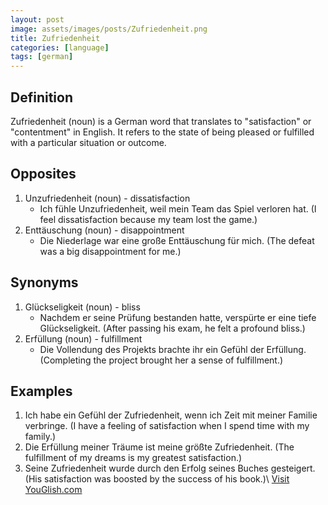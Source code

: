 ```yaml
---
layout: post
image: assets/images/posts/Zufriedenheit.png
title: Zufriedenheit
categories: [language]
tags: [german]
---
```


## Definition
Zufriedenheit (noun) is a German word that translates to "satisfaction" or "contentment" in English. It refers to the state of being pleased or fulfilled with a particular situation or outcome.

## Opposites
1. Unzufriedenheit (noun) - dissatisfaction
   - Ich fühle Unzufriedenheit, weil mein Team das Spiel verloren hat.
     (I feel dissatisfaction because my team lost the game.)
2. Enttäuschung (noun) - disappointment
   - Die Niederlage war eine große Enttäuschung für mich.
     (The defeat was a big disappointment for me.)

## Synonyms
1. Glückseligkeit (noun) - bliss
   - Nachdem er seine Prüfung bestanden hatte, verspürte er eine tiefe Glückseligkeit.
     (After passing his exam, he felt a profound bliss.)
2. Erfüllung (noun) - fulfillment
   - Die Vollendung des Projekts brachte ihr ein Gefühl der Erfüllung.
     (Completing the project brought her a sense of fulfillment.)

## Examples
1. Ich habe ein Gefühl der Zufriedenheit, wenn ich Zeit mit meiner Familie verbringe.
   (I have a feeling of satisfaction when I spend time with my family.)
2. Die Erfüllung meiner Träume ist meine größte Zufriedenheit.
   (The fulfillment of my dreams is my greatest satisfaction.)
3. Seine Zufriedenheit wurde durch den Erfolg seines Buches gesteigert.
   (His satisfaction was boosted by the success of his book.)\ <a id="yg-widget-0" class="youglish-widget" data-query="Zufriedenheit" data-lang="german" data-components="8412" data-auto-start="0" data-bkg-color="theme_light" data-title="How%20to%20pronounce%20Zufriedenheit%20in%20German"  rel="nofollow" href="https://youglish.com">Visit YouGlish.com</a><script async src="https://youglish.com/public/emb/widget.js" charset="utf-8"></script>